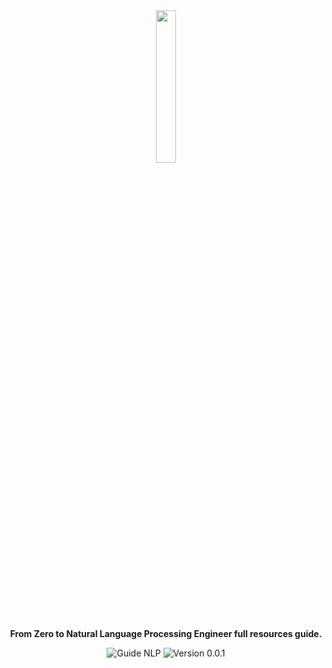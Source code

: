 <div align="center">

  <img src="source/images/nlp.png" width="25%"> 
    



  
  **From Zero to Natural Language Processing Engineer full resources guide.**
  
  
  ![Guide NLP](https://img.shields.io/badge/Guide-NLP-brightgreen.svg)
  ![Version 0.0.1](https://img.shields.io/badge/Version-0.0.1-brightred.svg)
</div>
